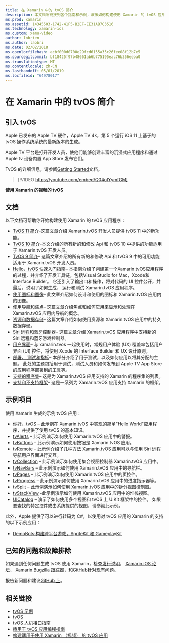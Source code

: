 ```yaml
---
title: 在 Xamarin 中的 tvOS 简介
description: 本文档所链接到各个指南和示例，演示如何构建使用 Xamarin 的 tvOS 应用程序。 这些指南讨论了各种功能，例如用户界面开发、 数据存储、 图标和的详细信息。
ms.prod: xamarin
ms.assetid: 14345503-1742-41F5-B2EF-EE31AB7C3516
ms.technology: xamarin-ios
ms.custom: xamu-video
author: lobrien
ms.author: laobri
ms.date: 02/02/2018
ms.openlocfilehash: acbf000d0700e29fcd6155a35c26fee08f12b7e5
ms.sourcegitcommit: bf18425f97b48661ab6b775195eac76b356eeba0
ms.translationtype: MT
ms.contentlocale: zh-CN
ms.lasthandoff: 05/01/2019
ms.locfileid: "64978017"
---
```

# <a name="introduction-to-tvos-in-xamarin"></a>在 Xamarin 中的 tvOS 简介

## <a name="introducing-tvos"></a>引入 tvOS

Apple 已发布的 Apple TV 硬件，Apple TV 4k，第 5 个运行 iOS 11 上基于的 tvOS 操作系统系统的最新版本的生成。

Apple TV 平台是打开开发人员，使他们能够创建丰富的沉浸式应用程序和通过 Apple tv 设备内置 App Store 发布它们。

TvOS 的详细信息，请参阅[Getting Started](~/ios/tvos/get-started/index.md)文档。

> [!VIDEO https://youtube.com/embed/Q04oIYymfGM]

**使用 Xamarin 的视频的 tvOS**

## <a name="documentation"></a>文档

以下文档可帮助你开始构建使用 Xamarin 的 tvOS 应用程序：

- [TvOS 11 简介](~/ios/tvos/platform/introduction-to-tvos11.md)-这篇文章介绍 Xamarin.tvOS 开发人员提供 tvOS 11 中的新功能。
- [TvOS 10 简介](~/ios/tvos/platform/introduction-to-tvos10/index.md)-本文介绍的所有新的和修改 Api 和 tvOS 10 中提供的功能适用于 Xamarin.tvOS 开发人员。
- [TvOS 9 简介](~/ios/tvos/platform/tvos9.md)– 这篇文章介绍的所有新的和修改 Api 和 tvOS 9 中的可用功能适用于 Xamarin.tvOS 开发人员。 
- [Hello，tvOS 快速入门指南](~/ios/tvos/get-started/hello-tvos.md)– 本指南介绍了创建第一个Xamarin.tvOS应用程序的过程，并介绍了开发工具链，包括Visual Studio for Mac，Xcode和Interface Builder。 它还引入了输出口和操作，将对代码的 UI 控件公开，并最后，说明了如何生成、 运行和测试 Xamarin.tvOS 应用程序。
- [使用图标和图像](~/ios/tvos/app-fundamentals/icons-images.md)– 此文章介绍如何设计和使用的图标和 Xamarin.tvOS 应用内的图像。
- [使用导航和焦点](~/ios/tvos/app-fundamentals/navigation-focus.md)– 这篇文章介绍焦点和如何它用来显示和处理在 Xamarin.tvOS 应用内导航的概念。
- [资源和数据存储](~/ios/tvos/app-fundamentals/resources-data-storage.md)– 这篇文章介绍如何使用资源和 Xamarin.tvOS 应用中的持久数据存储。
- [Siri 远程和蓝牙控制器](~/ios/tvos/platform/remote-bluetooth.md)– 这篇文章介绍 Xamarin.tvOS 应用程序中支持新的 Siri 远程和蓝牙游戏控制器。
- [用户界面](~/ios/tvos/user-interface/index.md)– 与 xamarin.tvos 一起使用时，常规用户体验 (UX) 覆盖率包括用户界面 (UI) 控件，将使用 Xcode 的 Interface Builder 和 UX 设计原则。
- [部署、 测试和指标](~/ios/tvos/deploy-test/index.md)– 本部分介绍了用于测试，以及如何应用以将其分配的主题。 此处的主题包括用于调试，测试人员和如何发布到 Apple TV App Store 的应用程序部署到的工具等。
- [支持的程序集](~/ios/tvos/internals/assemblies.md)– 这是为 Xamarin.tvOS 应用支持的 Xamarin 的程序集的列表。
- [支持和不支持框架](~/ios/tvos/internals/frameworks.md)– 这是一系列为 Xamarin.tvOS 应用支持 Xamarin 的框架。

## <a name="sample-projects"></a>示例项目

使用 Xamarin 生成的示例 tvOS 应用：

- [你好，tvOS](https://developer.xamarin.com/samples/monotouch/tvos/Hello-tvOS/) – 此示例在 Xamarin.tvOS 中实现的简单"Hello World"应用程序，并提供了使用 tvOS 的基本知识。
- [tvAlerts](https://developer.xamarin.com/samples/monotouch/tvos/tvAlerts/) – 此示例演示如何使用 Xamarin.tvOS 应用中的警报。
- [tvButtons](https://developer.xamarin.com/samples/monotouch/tvos/tvButtons/) – 此示例演示如何使用按钮是 Xamarin.tvOS 应用。
- [tvRemote](https://developer.xamarin.com/samples/monotouch/tvos/tvRemote/) – 此示例介绍了几种方法 Xamarin.tvOS 应用可以与使用 Siri 远程导航用户界面进行交互。
- [tvCollection](https://developer.xamarin.com/samples/monotouch/tvos/tvCollection/) – 此示例演示如何使用集合视图控制器 Xamarin.tvOS 应用中。
- [tvNavBars](https://developer.xamarin.com/samples/monotouch/tvos/tvNavBars/) – 此示例演示如何使用 Xamarin.tvOS 应用中的导航栏。
- [tvPages](https://developer.xamarin.com/samples/monotouch/tvos/tvPages/) – 此示例演示如何使用 Xamarin.tvOS 应用中的页控件。
- [tvProgress](https://developer.xamarin.com/samples/monotouch/tvos/tvProgress/) – 此示例演示如何使用 Xamarin.tvOS 应用中的进度指示器等。
- [tvSplit](https://developer.xamarin.com/samples/monotouch/tvos/tvSplit/) – 此示例演示如何使用 Xamarin.tvOS 应用中的拆分视图控制器。
- [tvStackView](https://developer.xamarin.com/samples/monotouch/tvos/tvStackView/) -此示例演示如何使用 Xamarin.tvOS 应用中的堆栈视图。
- [UICatalog](https://developer.xamarin.com/samples/monotouch/tvos/UICatalog/) – 演示了如何使用多个视图和 tvOS 上 UIKit 框架中的控件。 如果要查找的特定控件或由系统提供的视图，请参阅此示例。

此外，Apple 提供了可以进行转码为 C#，以使用对 tvOS 应用的 Xamarin 的支持的以下示例应用：

- [DemoBots:构建跨平台游戏，SpriteKit 和 GameplayKit](https://developer.apple.com/library/prerelease/tvos/samplecode/DemoBots/)

## <a name="known-issues-and-troubleshooting"></a>已知的问题和故障排除

如果遇到任何问题生成 tvOS 使用 Xamarin，检查[发行说明](https://docs.microsoft.com/xamarin/ios/release-notes/)， [Xamarin.iOS 论坛](https://forums.xamarin.com/categories/ios)， [Xamarin Bugzilla 跟踪器](https://bugzilla.xamarin.com/query.cgi?product=iOS)，和[GitHub](https://github.com/xamarin/xamarin-macios/issues)针对现有问题。

报告新问题和建议[GitHub 上](https://github.com/xamarin/xamarin-macios/issues)。


## <a name="related-links"></a>相关链接

- [tvOS 示例](https://developer.xamarin.com/samples/tvos/all/)
- [tvOS](https://developer.apple.com/tvos/)
- [tvOS 人机接口指南](https://developer.apple.com/tvos/human-interface-guidelines/)
- [适用于 tvOS 应用编程指南](https://developer.apple.com/library/prerelease/tvos/documentation/General/Conceptual/AppleTV_PG/)
- [构建适用于使用 Xamarin （视频） 的 tvOS 应用](https://university.xamarin.com/lightninglectures/tvos-with-xamarin)
